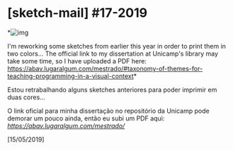 
#  [sketch-mail] #17-2019  

*![img](/assets/2019-17-sketch.gif) 

 I'm reworking some sketches from earlier this year in order to print them in two colors...  The official link to my dissertation at Unicamp's library may take some time, so I have uploaded a PDF here: https://abav.lugaralgum.com/mestrado/#taxonomy-of-themes-for-teaching-programming-in-a-visual-context*
 
 Estou retrabalhando alguns sketches anteriores para poder imprimir em duas cores...

O link oficial para minha dissertação no repositório da Unicamp pode demorar um pouco ainda, então eu subi um PDF aqui: *https://abav.lugaralgum.com/mestrado/*

[15/05/2019]

